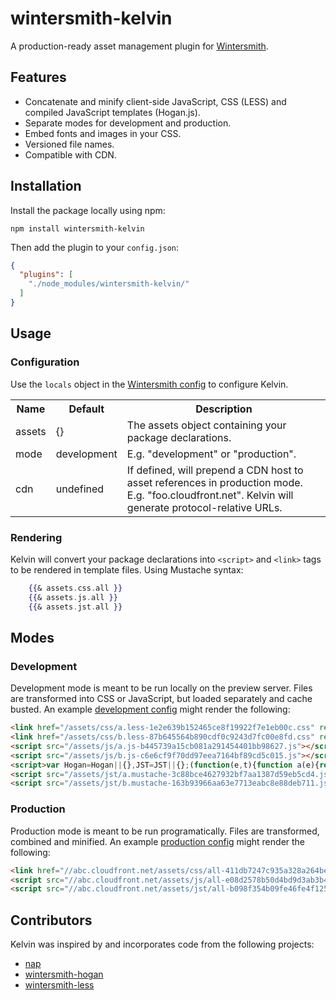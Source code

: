 # wintersmith-kelvin

A production-ready asset management plugin for [Wintersmith](https://github.com/jnordberg/wintersmith).

## Features

- Concatenate and minify client-side JavaScript, CSS (LESS) and compiled JavaScript templates (Hogan.js).
- Separate modes for development and production.
- Embed fonts and images in your CSS.
- Versioned file names.
- Compatible with CDN.

## Installation

Install the package locally using npm:

`npm install wintersmith-kelvin`

Then add the plugin to your `config.json`:

```json
{
  "plugins": [
    "./node_modules/wintersmith-kelvin/"
  ]
}
````

## Usage

### Configuration

Use the `locals` object in the [Wintersmith config](https://github.com/jnordberg/wintersmith#config) to configure Kelvin.

<table>
    <tr>
        <th>Name</th>
        <th>Default</th>
        <th>Description</th>
    </tr>
    <tr>
        <td>assets</td>
        <td>{}</td>
        <td>The assets object containing your package declarations.</td>
    </tr>
    <tr>
        <td>mode</td>
        <td>development</td>
        <td>E.g. "development" or "production".</td>
    </tr>
    <tr>
        <td>cdn</td>
        <td>undefined</td>
        <td>If defined, will prepend a CDN host to asset references in production mode. E.g. "foo.cloudfront.net". Kelvin will generate protocol-relative URLs.</td>
      </tr>
</table>

### Rendering

Kelvin will convert your package declarations into `<script>` and `<link>` tags to be rendered in template files. Using Mustache syntax:

```mustache
    {{& assets.css.all }}
    {{& assets.js.all }}
    {{& assets.jst.all }}
```

## Modes

### Development

Development mode is meant to be run locally on the preview server. Files are transformed into CSS or JavaScript, but loaded separately and cache busted. An example [development config](https://github.com/christophercliff/wintersmith-kelvin/blob/master/example/config.json) might render the following:

```html
<link href="/assets/css/a.less-1e2e639b152465ce8f19922f7e1eb00c.css" rel="stylesheet" />
<link href="/assets/css/b.less-87b645564b890cdf0c9243d7fc00e8fd.css" rel="stylesheet" />
<script src="/assets/js/a.js-b445739a15cb081a291454401bb98627.js"></script>
<script src="/assets/js/b.js-c6e6cf9f70dd97eea7164bf89cd5c015.js"></script>
<script>var Hogan=Hogan||{},JST=JST||{};(function(e,t){function a(e){return String(e===null||e===undefined?"":e)}function f(e){return e=a(e),u.test(e)?e.replace(n,"&amp;").replace(r,"&lt;").replace(i,"&gt;").replace(s,"&#39;").replace(o,"&quot;"):e}e.Template=function(e,n,r,i){this.r=e||this.r,this.c=r,this.options=i,this.text=n||"",this.buf=t?[]:""},e.Template.prototype={r:function(e,t,n){return""},v:f,t:a,render:function(t,n,r){return this.ri([t],n||{},r)},ri:function(e,t,n){return this.r(e,t,n)},rp:function(e,t,n,r){var i=n[e];return i?(this.c&&typeof i=="string"&&(i=this.c.compile(i,this.options)),i.ri(t,n,r)):""},rs:function(e,t,n){var r=e[e.length-1];if(!l(r)){n(e,t,this);return}for(var i=0;i<r.length;i++)e.push(r[i]),n(e,t,this),e.pop()},s:function(e,t,n,r,i,s,o){var u;return l(e)&&e.length===0?!1:(typeof e=="function"&&(e=this.ls(e,t,n,r,i,s,o)),u=e===""||!!e,!r&&u&&t&&t.push(typeof e=="object"?e:t[t.length-1]),u)},d:function(e,t,n,r){var i=e.split("."),s=this.f(i[0],t,n,r),o=null;if(e==="."&&l(t[t.length-2]))return t[t.length-1];for(var u=1;u<i.length;u++)s&&typeof s=="object"&&i[u]in s?(o=s,s=s[i[u]]):s="";return r&&!s?!1:(!r&&typeof s=="function"&&(t.push(o),s=this.lv(s,t,n),t.pop()),s)},f:function(e,t,n,r){var i=!1,s=null,o=!1;for(var u=t.length-1;u>=0;u--){s=t[u];if(s&&typeof s=="object"&&e in s){i=s[e],o=!0;break}}return o?(!r&&typeof i=="function"&&(i=this.lv(i,t,n)),i):r?!1:""},ho:function(e,t,n,r,i){var s=this.c,o=this.options;o.delimiters=i;var r=e.call(t,r);return r=r==null?String(r):r.toString(),this.b(s.compile(r,o).render(t,n)),!1},b:t?function(e){this.buf.push(e)}:function(e){this.buf+=e},fl:t?function(){var e=this.buf.join("");return this.buf=[],e}:function(){var e=this.buf;return this.buf="",e},ls:function(e,t,n,r,i,s,o){var u=t[t.length-1],a=null;if(!r&&this.c&&e.length>0)return this.ho(e,u,n,this.text.substring(i,s),o);a=e.call(u);if(typeof a=="function"){if(r)return!0;if(this.c)return this.ho(a,u,n,this.text.substring(i,s),o)}return a},lv:function(e,t,n){var r=t[t.length-1],i=e.call(r);if(typeof i=="function"){i=a(i.call(r));if(this.c&&~i.indexOf("{{"))return this.c.compile(i,this.options).render(r,n)}return a(i)}};var n=/&/g,r=/</g,i=/>/g,s=/\'/g,o=/\"/g,u=/[&<>\"\']/,l=Array.isArray||function(e){return Object.prototype.toString.call(e)==="[object Array]"}})(typeof exports!="undefined"?exports:Hogan)</script>
<script src="/assets/jst/a.mustache-3c88bce4627932bf7aa1387d59eb5cd4.js"></script>
<script src="/assets/jst/b.mustache-163b93966aa63e7713eabc8e88deb711.js"></script>
```

### Production

Production mode is meant to be run programatically. Files are transformed, combined and minified. An example [production config](https://github.com/christophercliff/wintersmith-kelvin/blob/master/example/config_prod.json) might render the following:

```html
<link href="//abc.cloudfront.net/assets/css/all-411db7247c935a328a264bee62881196.css" rel="stylesheet">
<script src="//abc.cloudfront.net/assets/js/all-e08d2578b50d4bd9d3ab3b4c892f1f7b.js"></script>
<script src="//abc.cloudfront.net/assets/jst/all-b098f354b09fe46fe4f125b5b66ba481.js"></script>
```

## Contributors

Kelvin was inspired by and incorporates code from the following projects:

- [nap](https://github.com/craigspaeth/nap)
- [wintersmith-hogan](https://github.com/sfrdmn/wintersmith-hogan)
- [wintersmith-less](https://github.com/jnordberg/wintersmith-less)